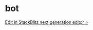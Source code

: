 # bot

[Edit in StackBlitz next generation editor ⚡️](https://stackblitz.com/~/github.com/Flexybot/bot)